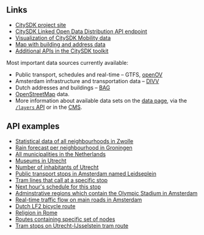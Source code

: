 ## Links

 - [CitySDK project site](http://www.citysdk.eu/)
 - [CitySDK Linked Open Data Distribution API endpoint](http://api.citysdk.waag.org/)
 - [Visualization of CitySDK Mobility data](http://dev.citysdk.waag.org/visualisation/)
 - [Map with building and address data](http://dev.citysdk.waag.org/buildings/)
 - [Additional APIs in the CitySDK toolkit](http://www.citysdk.eu/developers/) 

Most important data sources currently available:

- Public transport, schedules and real-time &ndash; GTFS, [openOV](http://www.openov.nl/)
- Amsterdam infrastructure and transportation data &ndash; [DIVV](http://www.amsterdam.nl/parkeren-verkeer/open-data/overzicht/)
- Dutch addresses and buildings &ndash; [BAG](http://www.kadaster.nl/BAG/)
- [OpenStreetMap](http://www.openstreetmap.org/) data.
- More information about available data sets on the [data page](/data), via the [`/layers` API](http://api.citysdk.waag.org/layers) or in the [CMS](https://cms.citysdk.waag.org/).

## API examples

- [Statistical data of all neighbourhoods in Zwolle](http://api.citysdk.waag.org/admr.nl.zwolle/regions?admr::admn_level=4&layer=cbs&per_page=50)
- [Rain forecast per neighbourhood in Groningen](http://api.citysdk.waag.org/admr.nl.groningen/regions?admr::admn_level=4&layer=rain)
- [All municipalities in the Netherlands](http://api.citysdk.waag.org/admr.nl.nederland/nodes?admr::admn_level=3&per_page=500)
- [Museums in Utrecht](http://api.citysdk.waag.org/admr.nl.utrecht/nodes?osm::tourism=museum&per_page=50)
- [Number of inhabitants of Utrecht](http://api.citysdk.waag.org/admr.nl.utrecht/cbs/aant_inw)
- [Public transport stops in Amsterdam named Leidseplein](http://api.citysdk.waag.org/admr.nl.amsterdam/ptstops?name=Leidseplein)
- [Tram lines that call at a specific stop](http://api.citysdk.waag.org/gtfs.stop.060671/select/ptlines)
- [Next hour's schedule for this stop](http://api.citysdk.waag.org/gtfs.stop.060671/select/now)
- [Adminstrative regions which contain the Olympic Stadium in Amsterdam](http://api.citysdk.waag.org/n798432345/select/regions)
- [Real-time traffic flow on main roads in Amsterdam](http://api.citysdk.waag.org/nodes?layer=divv.traffic)
- [Dutch LF2 bicycle route](http://api.citysdk.waag.org/r2816)
- [Religion in Rome](http://api.citysdk.waag.org/admr.it.roma/nodes?osm::religion)
- [Routes containing specific set of nodes](http://api.citysdk.waag.org/routes?contains=n726817991,n726817955,n726816865)
- [Tram stops on Utrecht-IJsselstein tram route](http://api.citysdk.waag.org/r326516/select/nodes?osm::railway=tram_stop|halt&data_op=or)
